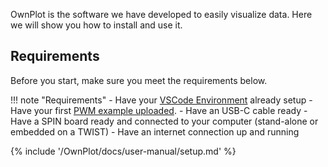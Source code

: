 
OwnPlot is the software we have developed to easily visualize data. Here we will show you how to install and use it.


## Requirements

Before you start, make sure you meet the requirements below.

!!! note "Requirements"
     - Have your [VSCode Environment](environment_setup.md#setup-your-work-environment) already setup
     - Have your first [PWM example uploaded](first_example.md).
     - Have an USB-C cable ready
     - Have a SPIN board ready and connected to your computer (stand-alone or embedded on a TWIST)
     - Have an internet connection up and running

<!--
## Installing OwnPlot

Choose your system and follow the installation procedure.

### Step 1 - Download Ownplot

=== "Windows"

    Download the file *OwnPlot.Setup.{{ ownplot.version }}.exe*

=== "macOS"
	Download the file *OwnPlot-{{ ownplot.version }}-universal.dmg*

=== "Linux (Debian based)"

	Download the file *OwnPlot_{{ ownplot.version }}_amd64.deb*

=== "Linux (RedHat based)"
	Download the file *OwnPlot_{{ ownplot.version }}_amd64.rpm*

=== "Linux (AppImage)"

	Download the file *OwnPlot-{{ ownplot.version }}.AppImage*


### Step 2 - Install OwnPlot

=== "Windows"

    - Launch the executable *OwnPlot.Setup.{{ ownplot.version }}.exe*
	- The app will automatically install in the `User\AppData\Local\Programs\OwnPlot` folder

=== "macOS"
	!!! success "Compatibility"
		This works with Intel & Apple silicon

	1. Launch the disk image *OwnPlot-{{ ownplot.version }}-universal.dmg*
	2. Drag and drop OwnPlot into your Applications folder
	![mac install](imgs/OwnPlot_macOS_install.png)

=== "Linux (Debian based)"

	1. Open a terminal
	2. Install the package
	``` shell
	sudo dpkg -i OwnPlot_{{ ownplot.version }}_amd64.deb
	```

=== "Linux (RedHat based)"
	!!! warning
		This install has not been tested yet

	1. Open a terminal
	2. Install the package
	``` shell
	sudo rpm -i OwnPlot_{{ ownplot.version }}_amd64.rpm
	```

=== "Linux (AppImage)"

	Right-click on the AppImage file

    Check the button to allow it to run as a program


### Step 3 - Run OwnPlot


=== "Windows"

	- OwnPlot should launch itself right after the installation has been completed.
	- OwnPlot should be available from the start menu

=== "macOS"

    Launch OwnPlot from your Application folder or the LaunchPad

	!!! note "If you have trouble running the app for the first time"
		1. If you get this:

		![Mac cannot run](imgs/OwnPlot_macOS_cant_run.png){ width="300" }

		2. Open System Preferences
		3. Go to *Security & Privacy* Tab
		4. Allow OwnPlot to run by clicking the button "Allow"
		![mac Allow app](imgs/OwnPlot_macOS_open_anyways.png)

=== "Linux (Debian based)"

    Type `ownplot` on the terminal.

=== "Linux (RedHat based)"

    Type `ownplot` on the terminal.

=== "Linux (AppImage)"

    Double-click on the AppImage file



Great! Now that you have OwnPlot installed and all setup, we can proceed


OwnPlot latest releases can be downloaded on [github](https://github.com/owntech-foundation/OwnPlot/releases)

!!! warning "Performances issues"


	As of today, The last version available is [v0.6.0](https://github.com/owntech-foundation/OwnPlot/releases/tag/release-0.6.0).

	However, **v0.6.0** has been reported to have a low-performance. If you have trouble running this release, fall back on version [v0.5.1](https://github.com/owntech-foundation/OwnPlot/releases/tag/release-0.5.1)
-->

 {% include '/OwnPlot/docs/user-manual/setup.md' %}

